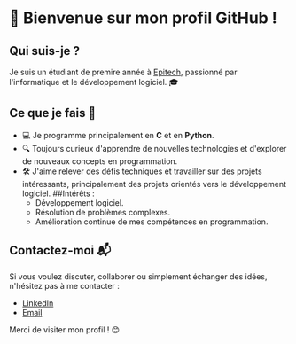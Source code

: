 # 👋 Bienvenue sur mon profil GitHub !

## Qui suis-je ?  
Je suis un étudiant de premire année à [Epitech](https://www.epitech.eu), passionné par l'informatique et le développement logiciel. 🎓 

## Ce que je fais 🚀  
- 💻 Je programme principalement en **C** et en **Python**.  
- 🔍 Toujours curieux d'apprendre de nouvelles technologies et d'explorer de nouveaux concepts en programmation.  
- 🛠️ J'aime relever des défis techniques et travailler sur des projets intéressants, principalement des projets orientés vers le développement logiciel.
##Intérêts :  
  - Développement logiciel.
  - Résolution de problèmes complexes.  
  - Amélioration continue de mes compétences en programmation.
## Contactez-moi 📬  
Si vous voulez discuter, collaborer ou simplement échanger des idées, n'hésitez pas à me contacter :  
- [LinkedIn](www.linkedin.com/in/arthur-girardin-calbe)  
- [Email](mailto:arthur.girardin-calbe@epitech.eu)

Merci de visiter mon profil ! 😊
